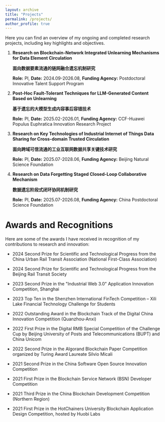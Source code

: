 ```yaml
---
layout: archive
title: "Projects"
permalink: /projects/
author_profile: true
---
```


Here you can find an overview of my ongoing and completed research projects, including key highlights and objectives.
   
1. **Research on Blockchain-Network Integrated Unlearning Mechanisms for Data Element Circulation** 

   **面向数据要素流通的链网融合遗忘机制研究**  

   **Role:** PI, **Date:** 2024.09-2026.08, **Funding Agency:** Postdoctoral Innovative Talent Support Program


2. **Post-Hoc Fault-Tolerant Techniques for LLM-Generated Content Based on Unlearning**  

   **基于遗忘的大模型生成内容事后容错技术**
   
   **Role:** PI, **Date:** 2025.02-2026.01, **Funding Agency:** CCF-Huawei Populus Euphratica Innovation Research Project

3. **Research on Key Technologies of Industrial Internet of Things Data Sharing for Cross-domain Trusted Circulation**  

   **面向跨域可信流通的工业互联网数据共享关键技术研究**
   
   **Role:** PI, **Date:** 2025.07-2028.06, **Funding Agency:** Beijing Natural Science Foundation

4. **Research on Data Forgetting Staged Closed-Loop Collaborative Mechanism**  

   **数据遗忘阶段式闭环协同机制研究**
   
   **Role:** PI, **Date:** 2025.07-2026.08, **Funding Agency:** China Postdoctoral Science Foundation

Awards and Recognitions
======

Here are some of the awards I have received in recognition of my contributions to research and innovation:

- 2024 Second Prize for Scientific and Technological Progress from the China Urban Rail Transit Association (National First-Class Association)

- 2024 Second Prize for Scientific and Technological Progress from the Beijing Rail Transit Society

- 2023 Second Prize in the "Industrial Web 3.0" Application Innovation Competition, Shanghai

- 2023 Top Ten in the Shenzhen International FinTech Competition – Xili Lake Financial Technology Challenge for Students

- 2022 Outstanding Award in the Blockchain Track of the Digital China Innovation Competition (Quanzhou-Anxi)

- 2022 First Prize in the Digital RMB Special Competition of the Challenge Cup by Beijing University of Posts and Telecommunications (BUPT) and China Unicom

- 2022 Second Prize in the Algorand Blockchain Paper Competition organized by Turing Award Laureate Silvio Micali

- 2021 Second Prize in the China Software Open Source Innovation Competition

- 2021 First Prize in the Blockchain Service Network (BSN) Developer Competition

- 2021 Third Prize in the China Blockchain Development Competition (Northern Region)

- 2021 First Prize in the HotChainers University Blockchain Application Design Competition, hosted by Huobi Labs


   
   
